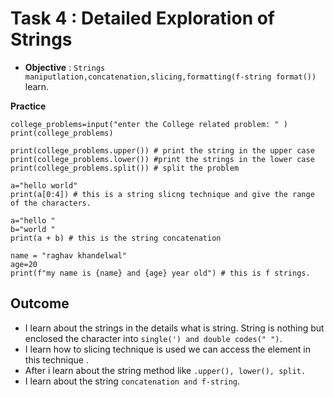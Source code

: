 # Task 4 : **Detailed Exploration of Strings**

- **Objective** : `Strings maniputlation,concatenation,slicing,formatting(f-string format())` learn.

**Practice**
```
college_problems=input("enter the College related problem: " )
print(college_problems)

print(college_problems.upper()) # print the string in the upper case
print(college_problems.lower()) #print the strings in the lower case
print(college_problems.split()) # split the problem

```

```
a="hello world"
print(a[0:4]) # this is a string slicng technique and give the range of the characters.
```

```
a="hello "
b="world "
print(a + b) # this is the string concatenation
```

```
name = "raghav khandelwal"
age=20
print(f"my name is {name} and {age} year old") # this is f strings.
```
## Outcome

- I learn about the strings in the details what is string. String is nothing but enclosed the character into `single(') and double codes(" ")`.
- I learn how to slicing technique is used we can access the element in this technique .
- After i learn about the string method like `.upper(), lower(), split.`
- I learn about the string `concatenation and f-string`.
